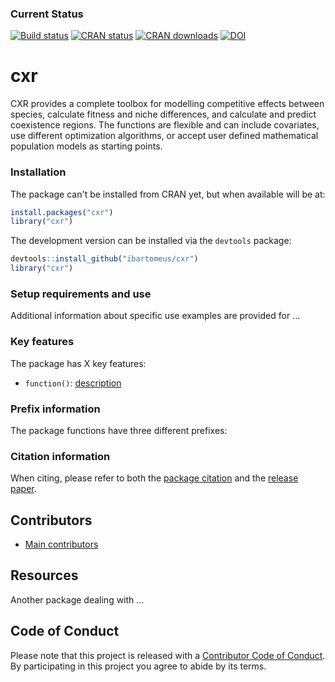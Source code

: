 
### Current Status

[![Build status](https://travis-ci.org/ibartomeus/cxr.svg?branch=master)](https://travis-ci.org/ibartomeus/cxr)
[![CRAN status](https://www.r-pkg.org/badges/version/cxr)](https://www.r-pkg.org/badges/version/cxr)
[![CRAN downloads](https://cranlogs.r-pkg.org/badges/grand-total/cxr)](https://cran.r-project.org/package=cxr)
[![DOI](https://zenodo.org/badge/115796966.svg)](https://zenodo.org/badge/latestdoi/115796966)


# cxr

CXR provides a complete toolbox for modelling competitive effects between species, calculate fitness and niche differences, and calculate and predict coexistence regions. The functions are flexible and can include covariates, use different optimization algorithms, or accept user defined mathematical population models as starting points. 

### Installation

The package can't be installed from CRAN yet, but when available will be at:

```R
install.packages("cxr")
library("cxr")
```

The development version can be installed via the `devtools` package:

```R
devtools::install_github("ibartomeus/cxr")
library("cxr")
```

### Setup requirements and use


Additional information about specific use examples are provided for ...


### Key features

The package has X key features:

- `function()`: [description]() 

### Prefix information

The package functions have three different prefixes:

### Citation information

When citing, please refer to both the [package citation]() and the [release paper]().

## Contributors

- [Main contributors]()

## Resources

Another package dealing with ... 


## Code of Conduct

Please note that this project is released with a [Contributor Code of Conduct](CONDUCT.md).
By participating in this project you agree to abide by its terms.

